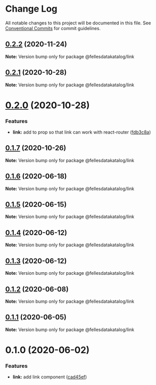 # Change Log

All notable changes to this project will be documented in this file.
See [Conventional Commits](https://conventionalcommits.org) for commit guidelines.

## [0.2.2](https://github.com/fellesdatakatalog/fdk-kit/compare/@fellesdatakatalog/link@0.2.1...@fellesdatakatalog/link@0.2.2) (2020-11-24)

**Note:** Version bump only for package @fellesdatakatalog/link





## [0.2.1](https://github.com/fellesdatakatalog/fdk-kit/compare/@fellesdatakatalog/link@0.2.0...@fellesdatakatalog/link@0.2.1) (2020-10-28)

**Note:** Version bump only for package @fellesdatakatalog/link





# [0.2.0](https://github.com/fellesdatakatalog/fdk-kit/compare/@fellesdatakatalog/link@0.1.7...@fellesdatakatalog/link@0.2.0) (2020-10-28)


### Features

* **link:** add to prop so that link can work with react-router ([fdb3c8a](https://github.com/fellesdatakatalog/fdk-kit/commit/fdb3c8a06655d0ae9ad1b3ffb3d6628ff0932edc))





## [0.1.7](https://github.com/fellesdatakatalog/fdk-kit/compare/@fellesdatakatalog/link@0.1.6...@fellesdatakatalog/link@0.1.7) (2020-10-26)

**Note:** Version bump only for package @fellesdatakatalog/link





## [0.1.6](https://github.com/fellesdatakatalog/fdk-kit/compare/@fellesdatakatalog/link@0.1.5...@fellesdatakatalog/link@0.1.6) (2020-06-18)

**Note:** Version bump only for package @fellesdatakatalog/link





## [0.1.5](https://github.com/fellesdatakatalog/fdk-kit/compare/@fellesdatakatalog/link@0.1.4...@fellesdatakatalog/link@0.1.5) (2020-06-15)

**Note:** Version bump only for package @fellesdatakatalog/link





## [0.1.4](https://github.com/fellesdatakatalog/fdk-kit/compare/@fellesdatakatalog/link@0.1.3...@fellesdatakatalog/link@0.1.4) (2020-06-12)

**Note:** Version bump only for package @fellesdatakatalog/link





## [0.1.3](https://github.com/fellesdatakatalog/fdk-kit/compare/@fellesdatakatalog/link@0.1.2...@fellesdatakatalog/link@0.1.3) (2020-06-12)

**Note:** Version bump only for package @fellesdatakatalog/link





## [0.1.2](https://github.com/fellesdatakatalog/fdk-kit/compare/@fellesdatakatalog/link@0.1.1...@fellesdatakatalog/link@0.1.2) (2020-06-08)

**Note:** Version bump only for package @fellesdatakatalog/link





## [0.1.1](https://github.com/fellesdatakatalog/fdk-kit/compare/@fellesdatakatalog/link@0.1.0...@fellesdatakatalog/link@0.1.1) (2020-06-05)

**Note:** Version bump only for package @fellesdatakatalog/link





# 0.1.0 (2020-06-02)


### Features

* **link:** add link component ([cad45ef](https://github.com/fellesdatakatalog/fdk-kit/commit/cad45ef88266ff97a39101e30af9ea0c80e2ad8b))
